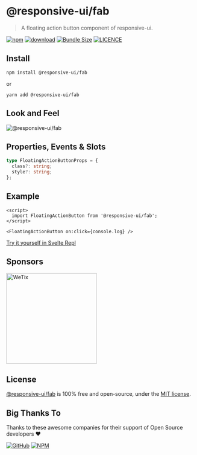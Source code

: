 # @responsive-ui/fab

> A floating action button component of responsive-ui.

<p>

[![npm](https://img.shields.io/npm/v/@responsive-ui/fab.svg)](https://www.npmjs.com/package/@responsive-ui/fab)
[![download](https://img.shields.io/npm/dw/@responsive-ui/fab.svg)](https://www.npmjs.com/package/@responsive-ui/fab)
[![Bundle Size](https://badgen.net/bundlephobia/minzip/%40responsive-ui%2Ffab)](https://bundlephobia.com/result?p=@responsive-ui/fab)
[![LICENCE](https://img.shields.io/github/license/wetix/responsive-ui)](https://github.com/wetix/responsive-ui/blob/master/LICENSE)

</p>

## Install

```console
npm install @responsive-ui/fab
```

or

```console
yarn add @responsive-ui/fab
```

## Look and Feel

<img src="https://user-images.githubusercontent.com/28108597/104025541-c34c4d00-51ff-11eb-9778-dfc60497c47b.png"
alt="@responsive-ui/fab" />

## Properties, Events & Slots

```ts
type FloatingActionButtonProps = {
  class?: string;
  style?: string;
};
```

## Example

```svelte
<script>
  import FloatingActionButton from '@responsive-ui/fab';
</script>

<FloatingActionButton on:click={console.log} />
```

[Try it yourself in Svelte Repl](https://svelte.dev/repl/c4b79c26ad2149d6a1359d5ce5e68186?version=3.31.2)

## Sponsors

<img src="https://asset.wetix.my/images/logo/wetix.png" alt="WeTix" width="240px">

## License

[@responsive-ui/fab](https://github.com/wetix/responsive-ui/tree/master/components/fab) is 100% free and open-source, under the [MIT license](https://github.com/wetix/responsive-ui/blob/master/LICENSE).

## Big Thanks To

Thanks to these awesome companies for their support of Open Source developers ❤

[![GitHub](https://jstools.dev/img/badges/github.svg)](https://github.com/open-source)
[![NPM](https://jstools.dev/img/badges/npm.svg)](https://www.npmjs.com/)
